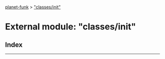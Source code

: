 [planet-funk](../README.md) > ["classes/init"](../modules/_classes_init_.md)

# External module: "classes/init"

## Index

---


